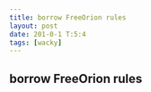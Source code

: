 ```yaml
---
title: borrow FreeOrion rules
layout: post
date: 201-0-1 T:5:4
tags: [wacky]
---
```

## borrow FreeOrion rules

